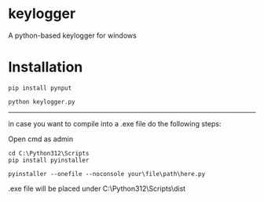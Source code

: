 # keylogger
A python-based keylogger for windows


# Installation 

```
pip install pynput

python keylogger.py
```

---------------------------------------------------------------------------

in case you want to compile into a .exe file do the following steps:

Open cmd as admin

```
cd C:\Python312\Scripts
pip install pyinstaller

pyinstaller --onefile --noconsole your\file\path\here.py
```

.exe file will be placed under C:\Python312\Scripts\dist
